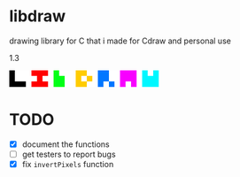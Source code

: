 # libdraw
drawing library for C that i made for Cdraw and personal use

1.3

![L I b D R A W](libdraw.png)

# TODO
- [x] document the functions
- [ ] get testers to report bugs
- [x] fix `invertPixels` function
